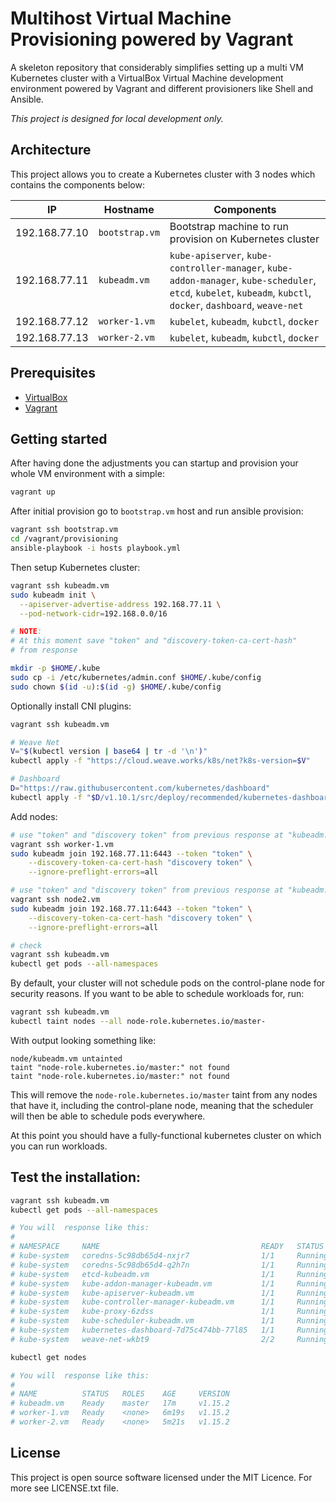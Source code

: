 # Multihost Virtual Machine Provisioning powered by Vagrant

A skeleton repository that considerably simplifies setting up a
multi VM Kubernetes cluster with a VirtualBox Virtual Machine development
environment powered by Vagrant and different provisioners like Shell and
Ansible.

_This project is designed for local development only._

## Architecture

This project allows you to create a Kubernetes cluster with 3 nodes which contains
the components below:

| IP            | Hostname       | Components                               |
| ------------- | -------------- | ---------------------------------------- |
| 192.168.77.10 | `bootstrap.vm` | Bootstrap machine to run provision on Kubernetes cluster |
| 192.168.77.11 | `kubeadm.vm`   | `kube-apiserver`, `kube-controller-manager`, `kube-addon-manager`, `kube-scheduler`, `etcd`, `kubelet`, `kubeadm`, `kubctl`, `docker`, `dashboard`, `weave-net` |
| 192.168.77.12 | `worker-1.vm`  | `kubelet`, `kubeadm`, `kubctl`, `docker` |
| 192.168.77.13 | `worker-2.vm`  | `kubelet`, `kubeadm`, `kubctl`, `docker` |

## Prerequisites

- [VirtualBox](https://virtualbox.org/)
- [Vagrant](https://vagrantup.com/)

## Getting started

After having done the adjustments you can startup and provision your
whole VM environment with a simple:

```bash
vagrant up
```

After initial provision go to `bootstrap.vm` host and run ansible provision:

```bash
vagrant ssh bootstrap.vm
cd /vagrant/provisioning
ansible-playbook -i hosts playbook.yml
```

Then setup Kubernetes cluster:

```bash
vagrant ssh kubeadm.vm
sudo kubeadm init \
  --apiserver-advertise-address 192.168.77.11 \
  --pod-network-cidr=192.168.0.0/16

# NOTE:
# At this moment save "token" and "discovery-token-ca-cert-hash"
# from response

mkdir -p $HOME/.kube
sudo cp -i /etc/kubernetes/admin.conf $HOME/.kube/config
sudo chown $(id -u):$(id -g) $HOME/.kube/config
```

Optionally install CNI plugins:

```bash
vagrant ssh kubeadm.vm

# Weave Net
V="$(kubectl version | base64 | tr -d '\n')"
kubectl apply -f "https://cloud.weave.works/k8s/net?k8s-version=$V"

# Dashboard
D="https://raw.githubusercontent.com/kubernetes/dashboard"
kubectl apply -f "$D/v1.10.1/src/deploy/recommended/kubernetes-dashboard.yaml"
```

Add nodes:
```bash
# use "token" and "discovery token" from previous response at "kubeadm.vm" node
vagrant ssh worker-1.vm
sudo kubeadm join 192.168.77.11:6443 --token "token" \
    --discovery-token-ca-cert-hash "discovery token" \
    --ignore-preflight-errors=all
```

```bash
# use "token" and "discovery token" from previous response at "kubeadm.vm" node
vagrant ssh node2.vm
sudo kubeadm join 192.168.77.11:6443 --token "token" \
    --discovery-token-ca-cert-hash "discovery token" \
    --ignore-preflight-errors=all
```

```bash
# check
vagrant ssh kubeadm.vm
kubectl get pods --all-namespaces
```

By default, your cluster will not schedule pods on the control-plane node for security reasons.
If you want to be able to schedule workloads for, run:

```bash
vagrant ssh kubeadm.vm
kubectl taint nodes --all node-role.kubernetes.io/master-
```

With output looking something like:

```
node/kubeadm.vm untainted
taint "node-role.kubernetes.io/master:" not found
taint "node-role.kubernetes.io/master:" not found
```

This will remove the `node-role.kubernetes.io/master` taint from any nodes that have it,
including the control-plane node, meaning that the scheduler will then be able to schedule pods everywhere.

At this point you should have a fully-functional kubernetes cluster on which you can run workloads.

## Test the installation:

```bash
vagrant ssh kubeadm.vm
kubectl get pods --all-namespaces

# You will  response like this:
#
# NAMESPACE     NAME                                    READY   STATUS    RESTARTS   AGE
# kube-system   coredns-5c98db65d4-nxjr7                1/1     Running   0          3m27s
# kube-system   coredns-5c98db65d4-q2h7n                1/1     Running   0          3m27s
# kube-system   etcd-kubeadm.vm                         1/1     Running   0          2m26s
# kube-system   kube-addon-manager-kubeadm.vm           1/1     Running   0          3m46s
# kube-system   kube-apiserver-kubeadm.vm               1/1     Running   0          2m51s
# kube-system   kube-controller-manager-kubeadm.vm      1/1     Running   0          2m42s
# kube-system   kube-proxy-6zdss                        1/1     Running   0          3m28s
# kube-system   kube-scheduler-kubeadm.vm               1/1     Running   0          2m41s
# kube-system   kubernetes-dashboard-7d75c474bb-77l85   1/1     Running   0          34s
# kube-system   weave-net-wkbt9                         2/2     Running   0          43s

kubectl get nodes

# You will  response like this:
#
# NAME          STATUS   ROLES    AGE     VERSION
# kubeadm.vm    Ready    master   17m     v1.15.2
# worker-1.vm   Ready    <none>   6m19s   v1.15.2
# worker-2.vm   Ready    <none>   5m21s   v1.15.2
```

## License

This project is open source software licensed under the MIT Licence.
For more see LICENSE.txt file.
